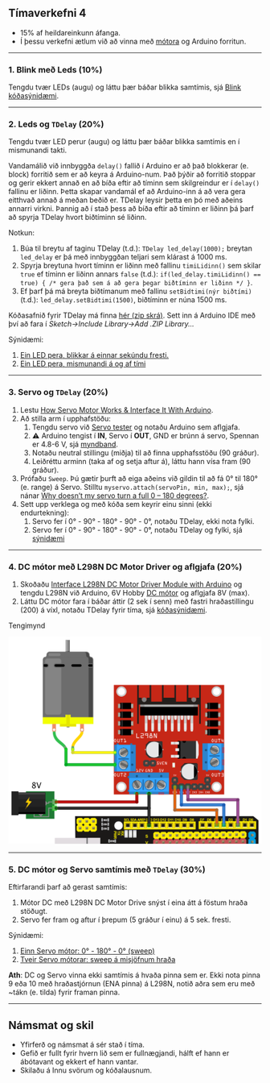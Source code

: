## Tímaverkefni 4

- 15% af heildareinkunn áfanga.
- Í þessu verkefni ætlum við að vinna með [mótora](https://www.instructables.com/Motors-and-Motion/) og Arduino forritun.

---

### 1. Blink með Leds (10%)

Tengdu tvær LEDs (augu) og láttu þær báðar blikka samtímis, sjá [Blink kóðasýnidæmi](https://learn.adafruit.com/adafruit-arduino-lesson-2-leds/blinking-the-led).

---

### 2. Leds og `TDelay` (20%)

Tengdu tvær LED perur (augu) og láttu þær báðar blikka samtímis en í mismunandi takti.

Vandamálið við innbyggða `delay()` fallið í Arduino er að það blokkerar (e. block) forritið sem er að keyra á Arduino-num. Það þýðir að forritið stoppar og gerir ekkert annað en að bíða eftir að tíminn sem skilgreindur er í `delay()` fallinu er liðinn. Þetta skapar vandamál ef að Arduino-inn á að vera gera eitthvað annað á meðan beðið er.
TDelay leysir þetta en þó með aðeins annarri virkni. Þannig að í stað þess að bíða eftir að tíminn er liðinn þá þarf að spyrja TDelay hvort biðtíminn sé liðinn.

Notkun:
1. Búa til breytu af taginu TDelay (t.d.): `TDelay led_delay(1000);` breytan `led_delay` er þá með innbyggðan teljari sem klárast á 1000 ms.
2. Spyrja breytuna hvort tíminn er liðinn með fallinu `timiLidinn()` sem skilar `true` ef tíminn er liðinn annars `false` (t.d.): `if(led_delay.timiLidinn() == true) { /* gera það sem á að gera þegar biðtíminn er liðinn */ }`.
3. Ef þarf þá má breyta biðtímanum með fallinu `setBidtimi(nýr biðtími)` (t.d.): `led_delay.setBidtimi(1500)`, biðtíminn er núna 1500 ms.

Kóðasafnið fyrir TDelay má finna [hér (zip skrá)](https://github.com/VESM1VS/AFANGI/raw/main/Kodi/tdelay.zip). Sett inn á Arduino IDE með því að fara í *Sketch->Include Library->Add .ZIP Library...*

Sýnidæmi:
1. [Ein LED pera, blikkar á einnar sekúndu fresti.](https://wokwi.com/projects/349788528390963795)
2. [Ein LED pera, mismunandi á og af tími](https://wokwi.com/projects/349253817043255891)

---

### 3. Servo og `TDelay` (20%)

1. Lestu [How Servo Motor Works & Interface It With Arduino](https://lastminuteengineers.com/servo-motor-arduino-tutorial/).
1. Að stilla arm í upphafstöðu:
   1. Tengdu servo við [Servo tester](https://www.allelectronics.com/item/str-110/servo-tester/1.html) og notaðu Arduino sem aflgjafa. 
   1. :warning: Arduino tengist í **IN**, Servo í **OUT**, GND er brúnn á servo, Spennan er 4.8-6 V, sjá [myndband](https://youtu.be/--bpb485i1Q?t=42).
   1. Notaðu neutral stillingu (miðja) til að finna upphafsstöðu (90 gráður). 
   1. Leiðréttu arminn (taka af og setja aftur á), láttu hann vísa fram (90 gráður). 
1. Prófaðu `Sweep`. Þú gætir þurft að eiga aðeins við gildin til að fá 0° til 180° (e. range) á Servo. Stilltu `myservo.attach(servoPin, min, max);`, sjá nánar [Why doesn’t my servo turn a full 0 – 180 degrees?](https://www.makerguides.com/servo-arduino-tutorial#attach).
1. Sett upp verklega og með kóða sem keyrir einu sinni (ekki endurtekning):
   1. Servo fer í 0° - 90° - 180° - 90° - 0°, notaðu TDelay, ekki nota fylki.
   1. Servo fer í 0° - 90° - 180° - 90° - 0°, notaðu TDelay og fylki, sjá [sýnidæmi](https://wokwi.com/projects/361071024492607489)

---

### 4. DC mótor með L298N DC Motor Driver og aflgjafa (20%)

1. Skoðaðu [Interface L298N DC Motor Driver Module with Arduino](https://lastminuteengineers.com/l298n-dc-stepper-driver-arduino-tutorial/) og tengdu L298N við Arduino, 6V Hobby [DC mótor](https://components101.com/motors/toy-dc-motor) og aflgjafa 8V (max). 
2. Láttu DC mótor fara í báðar áttir (2 sek í senn) með fastri hraðastillingu (200) á víxl, notaðu TDelay fyrir tíma, sjá [kóðasýnidæmi](https://github.com/VESM1VS/AFANGI/blob/main/Kodi/DCMotor.ino).

Tengimynd

![dc mótor og L298N](https://github.com/VESM1VS/AFANGI/blob/main/Kennsluefni/L298N_og_einn_dc.png)

---

### 5. DC mótor og Servo samtímis með `TDelay` (30%)

Eftirfarandi þarf að gerast samtímis:
1. Mótor DC með L298N DC Motor Drive snýst í eina átt á föstum hraða stöðugt. 
2. Servo fer fram og aftur í þrepum (5 gráður í einu) á 5 sek. fresti.

Sýnidæmi:
1. [Einn Servo mótor: 0° - 180° - 0° (sweep)](https://wokwi.com/projects/349792066153218642)
1. [Tveir Servo mótorar: sweep á misjöfnum hraða](https://wokwi.com/projects/349794862688633427) 

**Ath**:  DC og Servo vinna ekki samtímis á hvaða pinna sem er. Ekki nota pinna 9 eða 10 með hraðastjórnun (ENA pinna) á L298N, notið aðra sem eru með ~tákn (e. tilda) fyrir framan pinna. 

<!--
> servo.h library messes up with the Arduino pwm pins. It disables the 9 and 10 pins even we haven't connected a servo to that. We have to use pwm other than (9, 10) for the dc motor driver's enable pin.
-->

---

## Námsmat og skil
- Yfirferð og námsmat á sér stað í tíma.
- Gefið er fullt fyrir hvern lið sem er fullnægjandi, hálft ef hann er ábótavant og ekkert ef hann vantar.
- Skilaðu á Innu svörum og kóðalausnum.
